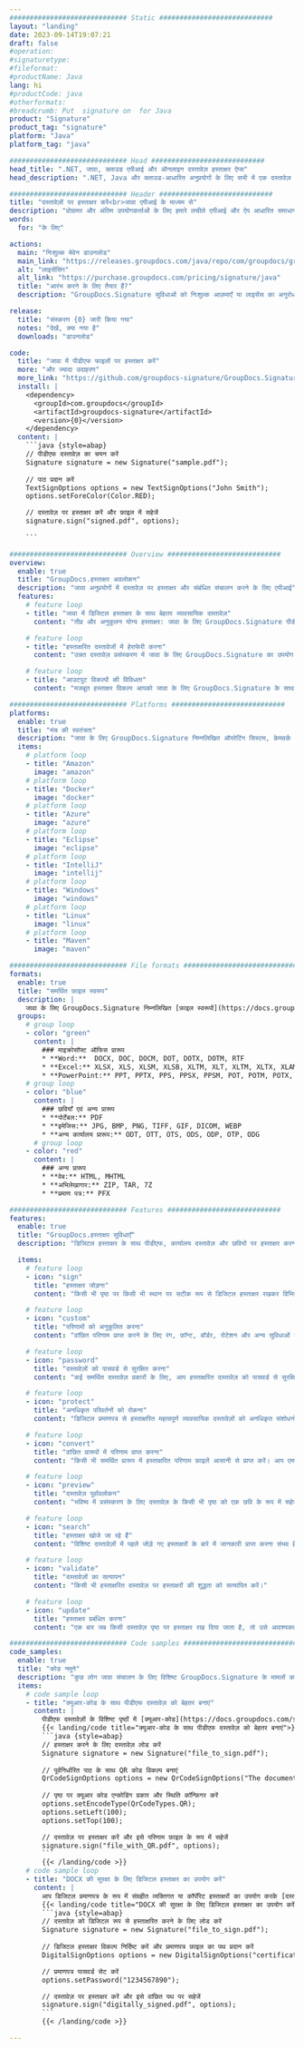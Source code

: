 ```yaml
---
############################# Static ############################
layout: "landing"
date: 2023-09-14T19:07:21
draft: false
#operation: 
#signaturetype: 
#fileformat: 
#productName: Java
lang: hi
#productCode: java
#otherformats: 
#breadcrumb: Put  signature on  for Java
product: "Signature"
product_tag: "signature"
platform: "Java"
platform_tag: "java"

############################# Head ############################
head_title: ".NET, जावा, क्लाउड एपीआई और ऑनलाइन दस्तावेज़ हस्ताक्षर ऐप्स"
head_description: ".NET, Java और क्लाउड-आधारित अनुप्रयोगों के लिए सभी में एक दस्तावेज़ ई-हस्ताक्षर समाधान प्राप्त करें। सरल ड्रैग एंड ड्रॉप सुविधा का उपयोग करके सामान्य दस्तावेज़ स्वरूपों पर ऑनलाइन हस्ताक्षर करें"

############################# Header ############################
title: "दस्तावेज़ों पर हस्ताक्षर करें<br>जावा एपीआई के माध्यम से"
description: "प्रोग्रामर और अंतिम उपयोगकर्ताओं के लिए हमारे लचीले एपीआई और ऐप आधारित समाधानों का उपयोग करके किसी भी प्लेटफ़ॉर्म पर डिजिटल दस्तावेज़ों और छवियों पर हस्ताक्षर करें।"
words:
  for: "के लिए"

actions:
  main: "निःशुल्क मेवेन डाउनलोड"
  main_link: "https://releases.groupdocs.com/java/repo/com/groupdocs/groupdocs-signature/"
  alt: "लाइसेंसिंग"
  alt_link: "https://purchase.groupdocs.com/pricing/signature/java"
  title: "आरंभ करने के लिए तैयार हैं?"
  description: "GroupDocs.Signature सुविधाओं को निःशुल्क आज़माएँ या लाइसेंस का अनुरोध करें"

release:
  title: "संस्करण {0} जारी किया गया"
  notes: "देखें, क्या नया है"
  downloads: "डाउनलोड"

code:
  title: "जावा में पीडीएफ फाइलों पर हस्ताक्षर करें"
  more: "और ज्यादा उदाहरण"
  more_link: "https://github.com/groupdocs-signature/GroupDocs.Signature-for-Java"
  install: |
    <dependency>
      <groupId>com.groupdocs</groupId>
      <artifactId>groupdocs-signature</artifactId>
      <version>{0}</version>
    </dependency>
  content: |
    ```java {style=abap}  
    // पीडीएफ दस्तावेज़ का चयन करें
    Signature signature = new Signature("sample.pdf");
    
    // पाठ प्रदान करें
    TextSignOptions options = new TextSignOptions("John Smith");
    options.setForeColor(Color.RED);

    // दस्तावेज़ पर हस्ताक्षर करें और फ़ाइल में सहेजें
    signature.sign("signed.pdf", options);
    
    ```

############################# Overview ############################
overview:
  enable: true
  title: "GroupDocs.हस्ताक्षर अवलोकन"
  description: "जावा अनुप्रयोगों में दस्तावेज़ पर हस्ताक्षर और संबंधित संचालन करने के लिए एपीआई"
  features:
    # feature loop
    - title: "जावा में डिजिटल हस्ताक्षर के साथ बेहतर व्यावसायिक दस्तावेज़"
      content: "तीव्र और अनुकूलन योग्य हस्ताक्षर: जावा के लिए GroupDocs.Signature पीडीएफ, छवियों और कार्यालय दस्तावेजों के लिए डिजिटल हस्ताक्षर विकल्पों की एक विस्तृत श्रृंखला प्रदान करता है। आप टेक्स्ट, बारकोड, क्यूआर-कोड, डिजिटल प्रमाणपत्र, चित्र या छिपे हुए मेटाडेटा का उपयोग कर सकते हैं। दस्तावेज़ प्रसंस्करण तेज़ और कुशल है।"

    # feature loop
    - title: "हस्ताक्षरित दस्तावेजों में हेराफेरी करना"
      content: "उन्नत दस्तावेज़ प्रसंस्करण में जावा के लिए GroupDocs.Signature का उपयोग करके हस्ताक्षरित दस्तावेज़ों पर शक्तिशाली संचालन शामिल है। आप विभिन्न उपयोगी मानदंडों का उपयोग करके व्यावसायिक दस्तावेज़ों में जोड़े गए हस्ताक्षरों को खोज और सत्यापित कर सकते हैं। इसके अतिरिक्त, आप दस्तावेज़ के बारे में विस्तृत जानकारी प्राप्त कर सकते हैं या उसके पृष्ठों की पूर्वावलोकन छवियां प्राप्त कर सकते हैं।"

    # feature loop
    - title: "आउटपुट विकल्पों की विविधता"
      content: "मजबूत हस्ताक्षर विकल्प आपको जावा के लिए GroupDocs.Signature के साथ हस्ताक्षरित दस्तावेजों के लिए आउटपुट को अनुकूलित करने की अनुमति देते हैं। आप किसी भी दस्तावेज़ पृष्ठ पर किसी भी हस्ताक्षर को सटीक रूप से रख सकते हैं और उसके स्वरूप को विभिन्न तरीकों से कॉन्फ़िगर कर सकते हैं। जावा एपीआई कई समर्थित प्रारूपों में हस्ताक्षरित व्यावसायिक दस्तावेजों को सहेजने का समर्थन करता है और उन्हें पासवर्ड से सुरक्षित करने के विकल्प प्रदान करता है।"

############################# Platforms ############################
platforms:
  enable: true
  title: "मंच की स्वतंत्रता"
  description: "जावा के लिए GroupDocs.Signature निम्नलिखित ऑपरेटिंग सिस्टम, फ्रेमवर्क और पैकेज प्रबंधकों का समर्थन करता है"
  items:
    # platform loop
    - title: "Amazon"
      image: "amazon"
    # platform loop
    - title: "Docker"
      image: "docker"
    # platform loop
    - title: "Azure"
      image: "azure"
    # platform loop
    - title: "Eclipse"
      image: "eclipse"
    # platform loop
    - title: "IntelliJ"
      image: "intellij"
    # platform loop
    - title: "Windows"
      image: "windows"
    # platform loop
    - title: "Linux"
      image: "linux"
    # platform loop
    - title: "Maven"
      image: "maven"

############################# File formats ############################
formats:
  enable: true
  title: "समर्थित फ़ाइल स्वरूप"
  description: |
    जावा के लिए GroupDocs.Signature निम्नलिखित [फ़ाइल स्वरूपों](https://docs.groupdocs.com/signature/java/supported-document-formats/) के साथ संचालन का समर्थन करता है।
  groups:
    # group loop
    - color: "green"
      content: |
        ### माइक्रोसॉफ्ट ऑफिस प्रारूप
        * **Word:**  DOCX, DOC, DOCM, DOT, DOTX, DOTM, RTF
        * **Excel:** XLSX, XLS, XLSM, XLSB, XLTM, XLT, XLTM, XLTX, XLAM, SXC, SpreadsheetML
        * **PowerPoint:** PPT, PPTX, PPS, PPSX, PPSM, POT, POTM, POTX, PPTM
    # group loop
    - color: "blue"
      content: |
        ### छवियाँ एवं अन्य प्रारूप
        * **पोर्टेबल:** PDF
        * **इमेजिस:** JPG, BMP, PNG, TIFF, GIF, DICOM, WEBP
        * **अन्य कार्यालय प्रारूप:** ODT, OTT, OTS, ODS, ODP, OTP, ODG
      # group loop
    - color: "red"
      content: |
        ### अन्य प्रारूप
        * **वेब:** HTML, MHTML
        * **अभिलेखागार:** ZIP, TAR, 7Z
        * **प्रमाण पत्र:** PFX

############################# Features ############################
features:
  enable: true
  title: "GroupDocs.हस्ताक्षर सुविधाएँ"
  description: "डिजिटल हस्ताक्षर के साथ पीडीएफ, कार्यालय दस्तावेज़ और छवियों पर हस्ताक्षर करना"

  items:
    # feature loop
    - icon: "sign"
      title: "हस्ताक्षर जोड़ना"
      content: "किसी भी पृष्ठ पर किसी भी स्थान पर सटीक रूप से डिजिटल हस्ताक्षर रखकर विभिन्न समर्थित हस्ताक्षर प्रकारों का उपयोग करके एक दस्तावेज़ पर हस्ताक्षर करें।"

    # feature loop
    - icon: "custom"
      title: "परिणामों को अनुकूलित करना"
      content: "वांछित परिणाम प्राप्त करने के लिए रंग, फ़ॉन्ट, बॉर्डर, रोटेशन और अन्य सुविधाओं को समायोजित करके हस्ताक्षर उपस्थिति को अनुकूलित करें।"

    # feature loop
    - icon: "password"
      title: "दस्तावेज़ों को पासवर्ड से सुरक्षित करना"
      content: "कई समर्थित दस्तावेज़ प्रकारों के लिए, आप हस्ताक्षरित दस्तावेज़ को पासवर्ड से सुरक्षित कर सकते हैं।"

    # feature loop
    - icon: "protect"
      title: "अनधिकृत परिवर्तनों को रोकना"
      content: "डिजिटल प्रमाणपत्र से हस्ताक्षरित महत्वपूर्ण व्यावसायिक दस्तावेज़ों को अनधिकृत संशोधनों से सुरक्षित रखें।"

    # feature loop
    - icon: "convert"
      title: "वांछित प्रारूपों में परिणाम प्राप्त करना"
      content: "किसी भी समर्थित प्रारूप में हस्ताक्षरित परिणाम फ़ाइलें आसानी से प्राप्त करें। आप एमएस वर्ड दस्तावेज़ों को भी आसानी से पीडीएफ में परिवर्तित कर सकते हैं।"

    # feature loop
    - icon: "preview"
      title: "दस्तावेज़ पूर्वावलोकन"
      content: "भविष्य में प्रसंस्करण के लिए दस्तावेज़ के किसी भी पृष्ठ को एक छवि के रूप में सहेजें।"

    # feature loop
    - icon: "search"
      title: "हस्ताक्षर खोजे जा रहे हैं"
      content: "विशिष्ट दस्तावेज़ों में पहले जोड़े गए हस्ताक्षरों के बारे में जानकारी प्राप्त करना संभव है।"

    # feature loop
    - icon: "validate"
      title: "दस्तावेज़ों का सत्यापन"
      content: "किसी भी हस्ताक्षरित दस्तावेज़ पर हस्ताक्षरों की शुद्धता को सत्यापित करें।"

    # feature loop
    - icon: "update"
      title: "हस्ताक्षर प्रबंधित करना"
      content: "एक बार जब किसी दस्तावेज़ पृष्ठ पर हस्ताक्षर रख दिया जाता है, तो उसे आवश्यकतानुसार हटाया, स्थानांतरित या अद्यतन किया जा सकता है।"

############################# Code samples ############################
code_samples:
  enable: true
  title: "कोड नमूने"
  description: "कुछ लोग जावा संचालन के लिए विशिष्ट GroupDocs.Signature के मामलों का उपयोग करते हैं"
  items:
    # code sample loop
    - title: "क्यूआर-कोड के साथ पीडीएफ दस्तावेज़ को बेहतर बनाएं"
      content: |
        पीडीएफ दस्तावेज़ों के विशिष्ट पृष्ठों में [क्यूआर-कोड](https://docs.groupdocs.com/signature/java/esign-document-with-qr-code-signature/) जोड़कर व्यावसायिक प्रक्रियाओं को बढ़ाना मूल्यवान हो सकता है। जावा के लिए GroupDocs.Signature का उपयोग करके QR कोड कैसे जोड़ें इसका एक उदाहरण है।
        {{< landing/code title="क्यूआर-कोड के साथ पीडीएफ दस्तावेज़ को बेहतर बनाएं">}}
        ```java {style=abap}
        // हस्ताक्षर करने के लिए दस्तावेज़ लोड करें
        Signature signature = new Signature("file_to_sign.pdf");
        
        // पूर्वनिर्धारित पाठ के साथ QR कोड विकल्प बनाएं
        QrCodeSignOptions options = new QrCodeSignOptions("The document is approved by John Smith");
        
        // पृष्ठ पर क्यूआर कोड एन्कोडिंग प्रकार और स्थिति कॉन्फ़िगर करें
        options.setEncodeType(QrCodeTypes.QR);
        options.setLeft(100);
        options.setTop(100);

        // दस्तावेज़ पर हस्ताक्षर करें और इसे परिणाम फ़ाइल के रूप में सहेजें
        signature.sign("file_with_QR.pdf", options);
        ```
        {{< /landing/code >}}
    # code sample loop
    - title: "DOCX की सुरक्षा के लिए डिजिटल हस्ताक्षर का उपयोग करें"
      content: |
        आप डिजिटल प्रमाणपत्र के रूप में संग्रहीत व्यक्तिगत या कॉर्पोरेट हस्ताक्षरों का उपयोग करके [दस्तावेज़ को सुरक्षित रख सकते हैं](https://docs.groupdocs.com/signature/java/esign-document-with-digital-signature/)। प्रमाणपत्र के साथ सुरक्षित दस्तावेजों में हस्ताक्षर को अमान्य किए बिना बदलाव नहीं किया जा सकता।
        {{< landing/code title="DOCX की सुरक्षा के लिए डिजिटल हस्ताक्षर का उपयोग करें">}}
        ```java {style=abap}   
        // दस्तावेज़ को डिजिटल रूप से हस्ताक्षरित करने के लिए लोड करें
        Signature signature = new Signature("file_to_sign.pdf");
        
        // डिजिटल हस्ताक्षर विकल्प निर्दिष्ट करें और प्रमाणपत्र फ़ाइल का पथ प्रदान करें
        DigitalSignOptions options = new DigitalSignOptions("certificate.pfx");

        // प्रमाणपत्र पासवर्ड सेट करें
        options.setPassword("1234567890");

        // दस्तावेज़ पर हस्ताक्षर करें और इसे वांछित पथ पर सहेजें
        signature.sign("digitally_signed.pdf", options);
        ```
        {{< /landing/code >}}

---
```


